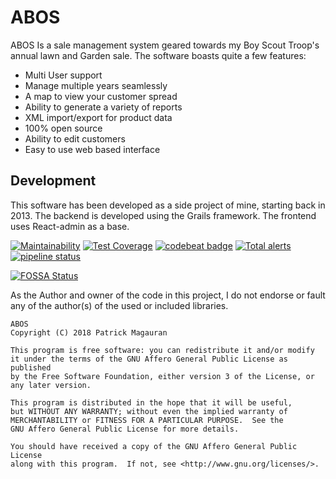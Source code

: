 ABOS
=======
ABOS Is a sale management system geared towards my Boy Scout Troop's annual lawn and Garden sale.
The software boasts quite a few features:
 - Multi User support
 - Manage multiple years seamlessly
 - A map to view your customer spread 
 - Ability to generate a variety of reports
 - XML import/export for product data
 - 100% open source
 - Ability to edit customers
 - Easy to use web based interface


Development
----------
This software has been developed as a side project of mine, starting back in 2013. The backend is developed using the Grails framework. The frontend uses React-admin as a base. 

[![Maintainability](https://api.codeclimate.com/v1/badges/9df8314390f393a83855/maintainability)](https://codeclimate.com/github/ABOS-Software/client/maintainability) [![Test Coverage](https://api.codeclimate.com/v1/badges/9df8314390f393a83855/test_coverage)](https://codeclimate.com/github/ABOS-Software/client/test_coverage) [![codebeat badge](https://codebeat.co/badges/32336319-957c-4c4c-86c8-bfef3fe7d2a3)](https://codebeat.co/projects/gitlab-com-abos-software-abos-client-master) [![Total alerts](https://img.shields.io/lgtm/alerts/g/ABOS-Software/client.svg?logo=lgtm&logoWidth=18)](https://lgtm.com/projects/g/ABOS-Software/client/alerts/) [![pipeline status](https://gitlab.com/ABOS-Software/abos-client/badges/master/pipeline.svg)](https://gitlab.com/ABOS-Software/abos-client/commits/master)

[![FOSSA Status](https://app.fossa.io/api/projects/git%2Bgitlab.com%2FABOS-Software%2Fabos-client.svg?type=large)](https://app.fossa.io/projects/git%2Bgitlab.com%2FABOS-Software%2Fabos-client?ref=badge_large)

As the Author and owner of the code in this project, I do not endorse or fault any of the author(s) of the used or included libraries.

    ABOS
    Copyright (C) 2018 Patrick Magauran
    
    This program is free software: you can redistribute it and/or modify
    it under the terms of the GNU Affero General Public License as published
    by the Free Software Foundation, either version 3 of the License, or
    any later version.
    
    This program is distributed in the hope that it will be useful,
    but WITHOUT ANY WARRANTY; without even the implied warranty of
    MERCHANTABILITY or FITNESS FOR A PARTICULAR PURPOSE.  See the
    GNU Affero General Public License for more details.
    
    You should have received a copy of the GNU Affero General Public License
    along with this program.  If not, see <http://www.gnu.org/licenses/>.

